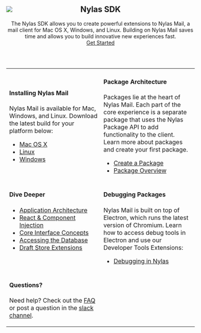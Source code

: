<img src="/static/img/nylas-sdk-cuub@2x.png" class="center-logo"/>
<h2 style="text-align:center; margin-top:-20px;">Nylas SDK</h2>
<p style="text-align:center; margin:auto; margin-bottom:60px;">The Nylas SDK allows you to create powerful extensions to Nylas Mail, a mail client for Mac OS X, Windows, and Linux. Building on Nylas Mail saves time and allows you to build innovative new experiences fast.<br>
<a href="/sdk/getting-started" class="btn btn-redwood btn-sm btn-light btn-shadowed">Get Started</a>
</p>

<table class="no-border">
<tr><td style="width:50%;">

<h4>Installing Nylas Mail</h4>
<p>
Nylas Mail is available for Mac, Windows, and Linux. Download the latest build for your platform below:
</p>
<ul>
<li><a href="https://edgehill.nylas.com/download?platform=darwin">Mac OS X</a></li>
<li><a href="https://edgehill.nylas.com/download?platform=linux">Linux</a></li>
<li><a href="https://edgehill.nylas.com/download?platform=win32">Windows</a></li>
</ul>

</td><td style="width:50%;">

<h4>Package Architecture</h4>
<p>
Packages lie at the heart of Nylas Mail. Each part of the core experience is a separate package that uses the Nylas Package API to add functionality to the client. Learn more about packages and create your first package.
</p>
<ul>
<li><a href="/sdk/getting-started">Create a Package</a></li>
<li><a href="/sdk/packageoverview">Package Overview</a></li>
</ul>

</td></tr>
<tr><td style="width:50%; vertical-align:top;">

<h4>Dive Deeper</h4>

<ul>
<li><a href="/sdk/architecture">Application Architecture</a></li>
<li><a href="/sdk/react">React & Component Injection</a></li>
<li><a href="/sdk/interfaceconcepts">Core Interface Concepts</a></li>
<li><a href="/sdk/database">Accessing the Database</a></li>
<li><a href="/sdk/draftstoreextensions">Draft Store Extensions</a></li>
</ul>

</td><td style="width:50%; vertical-align:top;">

<h4>Debugging Packages</h4>
<p>
Nylas Mail is built on top of Electron, which runs the latest version of Chromium. Learn how to access debug tools in Electron and use our Developer Tools Extensions:
</p>
<ul>
<li><a href="/sdk/debugging">Debugging in Nylas</a></li>
</ul>

</td></tr>
<tr colspan="2"><td>
<h4>Questions?</h4>
<p>
Need help? Check out the <a href="FAQ.html">FAQ</a> or post a question in the <a href="http://slack-invite.nylas.com/">slack channel</a>.
</p>

</td></tr>
</table>
